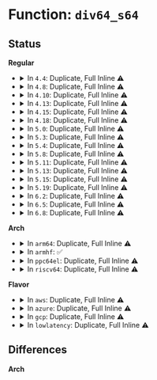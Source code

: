 # Function: <code>div64_s64</code>

## Status
<b>Regular</b>
<ul>
<li>
<details>
<summary>In <code>4.4</code>: Duplicate, Full Inline ⚠️</summary>

**Collision:** Static Duplication

**Inline:** Full

**Transformation:** False

**Instances:**

```
In kernel/time/ntp.c (ffffffff810f7985)
Location: include/linux/math64.h:53
Inline: True
Inline callers:
  - kernel/time/ntp.c:__do_adjtimex
```
```
In mm/page-writeback.c (ffffffff8119836b)
Location: include/linux/math64.h:53
Inline: True
Inline callers:
  - mm/page-writeback.c:wb_position_ratio
  - mm/page-writeback.c:wb_position_ratio
```
```
In drivers/cpufreq/intel_pstate.c (0)
Location: include/linux/math64.h:53
Inline: True
```
</details>
</li>
<li>
<details>
<summary>In <code>4.8</code>: Duplicate, Full Inline ⚠️</summary>

**Collision:** Static Duplication

**Inline:** Full

**Transformation:** False

**Instances:**

```
In kernel/time/ntp.c (ffffffff810feaea)
Location: include/linux/math64.h:53
Inline: True
Inline callers:
  - kernel/time/ntp.c:__do_adjtimex
```
```
In mm/page-writeback.c (ffffffff811ad3f2)
Location: include/linux/math64.h:53
Inline: True
Inline callers:
  - mm/page-writeback.c:wb_position_ratio
  - mm/page-writeback.c:wb_position_ratio
```
```
In drivers/cpufreq/intel_pstate.c (ffffffff8171bd92)
Location: include/linux/math64.h:53
Inline: True
Inline callers:
  - drivers/cpufreq/intel_pstate.c:intel_pstate_set_policy
  - drivers/cpufreq/intel_pstate.c:intel_pstate_set_policy
  - drivers/cpufreq/intel_pstate.c:get_target_pstate_use_performance
  - drivers/cpufreq/intel_pstate.c:get_target_pstate_use_performance
  - drivers/cpufreq/intel_pstate.c:get_target_pstate_use_performance
  - drivers/cpufreq/intel_pstate.c:atom_get_vid
  - drivers/cpufreq/intel_pstate.c:store_min_perf_pct
  - drivers/cpufreq/intel_pstate.c:store_max_perf_pct
  - drivers/cpufreq/intel_pstate.c:show_turbo_pct
  - drivers/cpufreq/intel_pstate.c:pid_param_set
  - drivers/cpufreq/intel_pstate.c:pid_param_set
  - drivers/cpufreq/intel_pstate.c:pid_param_set
```
</details>
</li>
<li>
<details>
<summary>In <code>4.10</code>: Duplicate, Full Inline ⚠️</summary>

**Collision:** Static Duplication

**Inline:** Full

**Transformation:** False

**Instances:**

```
In kernel/time/ntp.c (ffffffff811018da)
Location: include/linux/math64.h:53
Inline: True
Inline callers:
  - kernel/time/ntp.c:__do_adjtimex
```
```
In mm/page-writeback.c (ffffffff811bd952)
Location: include/linux/math64.h:53
Inline: True
Inline callers:
  - mm/page-writeback.c:wb_position_ratio
  - mm/page-writeback.c:wb_position_ratio
```
```
In block/blk-stat.c (ffffffff81426cac)
Location: include/linux/math64.h:53
Inline: True
Inline callers:
  - block/blk-stat.c:blk_stat_add
  - block/blk-stat.c:blk_stat_add
  - block/blk-stat.c:blk_hctx_stat_get
  - block/blk-stat.c:blk_hctx_stat_get
  - block/blk-stat.c:blk_hctx_stat_get
  - block/blk-stat.c:blk_hctx_stat_get
  - block/blk-stat.c:blk_queue_stat_get
  - block/blk-stat.c:blk_queue_stat_get
  - block/blk-stat.c:blk_queue_stat_get
  - block/blk-stat.c:blk_queue_stat_get
  - block/blk-stat.c:blk_queue_stat_get
  - block/blk-stat.c:blk_queue_stat_get
  - block/blk-stat.c:blk_queue_stat_get
  - block/blk-stat.c:blk_queue_stat_get
```
```
In drivers/cpufreq/intel_pstate.c (ffffffff8174e7db)
Location: include/linux/math64.h:53
Inline: True
Inline callers:
  - drivers/cpufreq/intel_pstate.c:intel_pstate_init_cpu
  - drivers/cpufreq/intel_pstate.c:intel_pstate_init_cpu
  - drivers/cpufreq/intel_pstate.c:intel_pstate_init_cpu
  - drivers/cpufreq/intel_pstate.c:get_target_pstate_use_performance
  - drivers/cpufreq/intel_pstate.c:get_target_pstate_use_performance
  - drivers/cpufreq/intel_pstate.c:get_target_pstate_use_performance
  - drivers/cpufreq/intel_pstate.c:get_target_pstate_use_cpu_load
  - drivers/cpufreq/intel_pstate.c:atom_get_vid
  - drivers/cpufreq/intel_pstate.c:show_turbo_pct
  - drivers/cpufreq/intel_pstate.c:pid_param_set
  - drivers/cpufreq/intel_pstate.c:pid_param_set
  - drivers/cpufreq/intel_pstate.c:pid_param_set
```
</details>
</li>
<li>
<details>
<summary>In <code>4.13</code>: Duplicate, Full Inline ⚠️</summary>

**Collision:** Static Duplication

**Inline:** Full

**Transformation:** False

**Instances:**

```
In kernel/sched/deadline.c (ffffffff810c6fb6)
Location: include/linux/math64.h:53
Inline: True
Inline callers:
  - kernel/sched/deadline.c:task_non_contending
```
```
In kernel/time/ntp.c (ffffffff811038d8)
Location: include/linux/math64.h:53
Inline: True
Inline callers:
  - kernel/time/ntp.c:__do_adjtimex
```
```
In mm/page-writeback.c (ffffffff811c5b97)
Location: include/linux/math64.h:53
Inline: True
Inline callers:
  - mm/page-writeback.c:wb_position_ratio
  - mm/page-writeback.c:wb_position_ratio
```
```
In block/blk-stat.c (ffffffff8143423e)
Location: include/linux/math64.h:53
Inline: True
Inline callers:
  - block/blk-stat.c:blk_stat_timer_fn
  - block/blk-stat.c:blk_stat_timer_fn
  - block/blk-stat.c:blk_stat_timer_fn
  - block/blk-stat.c:blk_stat_add
  - block/blk-stat.c:blk_stat_add
```
```
In drivers/cpufreq/intel_pstate.c (ffffffff8176cfb0)
Location: include/linux/math64.h:53
Inline: True
Inline callers:
  - drivers/cpufreq/intel_pstate.c:intel_pstate_init_cpu
  - drivers/cpufreq/intel_pstate.c:intel_pstate_init_cpu
  - drivers/cpufreq/intel_pstate.c:intel_pstate_init_cpu
  - drivers/cpufreq/intel_pstate.c:intel_pstate_update_util
  - drivers/cpufreq/intel_pstate.c:intel_pstate_update_util_pid
  - drivers/cpufreq/intel_pstate.c:intel_pstate_update_util_pid
  - drivers/cpufreq/intel_pstate.c:intel_pstate_update_util_pid
  - drivers/cpufreq/intel_pstate.c:atom_get_vid
  - drivers/cpufreq/intel_pstate.c:show_turbo_pct
  - drivers/cpufreq/intel_pstate.c:pid_param_set
  - drivers/cpufreq/intel_pstate.c:pid_param_set
  - drivers/cpufreq/intel_pstate.c:pid_param_set
```
</details>
</li>
<li>
<details>
<summary>In <code>4.15</code>: Duplicate, Full Inline ⚠️</summary>

**Collision:** Static Duplication

**Inline:** Full

**Transformation:** False

**Instances:**

```
In kernel/sched/deadline.c (ffffffff810ce585)
Location: include/linux/math64.h:77
Inline: True
Inline callers:
  - kernel/sched/deadline.c:task_non_contending
```
```
In kernel/time/ntp.c (ffffffff8110e968)
Location: include/linux/math64.h:77
Inline: True
Inline callers:
  - kernel/time/ntp.c:__do_adjtimex
```
```
In mm/page-writeback.c (ffffffff811da9a7)
Location: include/linux/math64.h:77
Inline: True
Inline callers:
  - mm/page-writeback.c:wb_position_ratio
  - mm/page-writeback.c:wb_position_ratio
```
```
In drivers/cpufreq/intel_pstate.c (ffffffff817e2b37)
Location: include/linux/math64.h:77
Inline: True
Inline callers:
  - drivers/cpufreq/intel_pstate.c:intel_pstate_update_util
  - drivers/cpufreq/intel_pstate.c:atom_get_vid
  - drivers/cpufreq/intel_pstate.c:show_turbo_pct
```
</details>
</li>
<li>
<details>
<summary>In <code>4.18</code>: Duplicate, Full Inline ⚠️</summary>

**Collision:** Static Duplication

**Inline:** Full

**Transformation:** False

**Instances:**

```
In kernel/sched/deadline.c (ffffffff810d7687)
Location: include/linux/math64.h:77
Inline: True
Inline callers:
  - kernel/sched/deadline.c:task_non_contending
```
```
In kernel/time/ntp.c (ffffffff8111a3a0)
Location: include/linux/math64.h:77
Inline: True
Inline callers:
  - kernel/time/ntp.c:__do_adjtimex
```
```
In mm/page-writeback.c (ffffffff811fba84)
Location: include/linux/math64.h:77
Inline: True
Inline callers:
  - mm/page-writeback.c:wb_position_ratio
  - mm/page-writeback.c:wb_position_ratio
```
```
In drivers/cpufreq/intel_pstate.c (ffffffff8182bd73)
Location: include/linux/math64.h:77
Inline: True
Inline callers:
  - drivers/cpufreq/intel_pstate.c:intel_pstate_update_util
  - drivers/cpufreq/intel_pstate.c:atom_get_vid
  - drivers/cpufreq/intel_pstate.c:show_turbo_pct
```
</details>
</li>
<li>
<details>
<summary>In <code>5.0</code>: Duplicate, Full Inline ⚠️</summary>

**Collision:** Static Duplication

**Inline:** Full

**Transformation:** False

**Instances:**

```
In kernel/sched/deadline.c (ffffffff810e02b7)
Location: include/linux/math64.h:77
Inline: True
Inline callers:
  - kernel/sched/deadline.c:task_non_contending
```
```
In kernel/time/ntp.c (ffffffff811258a0)
Location: include/linux/math64.h:77
Inline: True
Inline callers:
  - kernel/time/ntp.c:__do_adjtimex
```
```
In mm/page-writeback.c (ffffffff8120e364)
Location: include/linux/math64.h:77
Inline: True
Inline callers:
  - mm/page-writeback.c:wb_position_ratio
  - mm/page-writeback.c:wb_position_ratio
```
```
In drivers/cpufreq/intel_pstate.c (ffffffff81857d63)
Location: include/linux/math64.h:77
Inline: True
Inline callers:
  - drivers/cpufreq/intel_pstate.c:intel_pstate_update_util
  - drivers/cpufreq/intel_pstate.c:atom_get_vid
  - drivers/cpufreq/intel_pstate.c:show_turbo_pct
```
</details>
</li>
<li>
<details>
<summary>In <code>5.3</code>: Duplicate, Full Inline ⚠️</summary>

**Collision:** Static Duplication

**Inline:** Full

**Transformation:** False

**Instances:**

```
In kernel/sched/deadline.c (ffffffff810e6e01)
Location: include/linux/math64.h:77
Inline: True
Inline callers:
  - kernel/sched/deadline.c:task_non_contending
```
```
In kernel/time/ntp.c (ffffffff811302da)
Location: include/linux/math64.h:77
Inline: True
Inline callers:
  - kernel/time/ntp.c:__do_adjtimex
```
```
In mm/page-writeback.c (ffffffff8121dcb0)
Location: include/linux/math64.h:77
Inline: True
Inline callers:
  - mm/page-writeback.c:wb_position_ratio
  - mm/page-writeback.c:wb_position_ratio
```
```
In drivers/cpufreq/intel_pstate.c (ffffffff8189b0f5)
Location: include/linux/math64.h:77
Inline: True
Inline callers:
  - drivers/cpufreq/intel_pstate.c:intel_pstate_update_util
  - drivers/cpufreq/intel_pstate.c:atom_get_vid
  - drivers/cpufreq/intel_pstate.c:show_turbo_pct
```
</details>
</li>
<li>
<details>
<summary>In <code>5.4</code>: Duplicate, Full Inline ⚠️</summary>

**Collision:** Static Duplication

**Inline:** Full

**Transformation:** False

**Instances:**

```
In kernel/sched/deadline.c (ffffffff810f2412)
Location: include/linux/math64.h:77
Inline: True
Inline callers:
  - kernel/sched/deadline.c:task_non_contending
```
```
In kernel/time/ntp.c (ffffffff8113c21a)
Location: include/linux/math64.h:77
Inline: True
Inline callers:
  - kernel/time/ntp.c:__do_adjtimex
```
```
In mm/page-writeback.c (ffffffff8122b750)
Location: include/linux/math64.h:77
Inline: True
Inline callers:
  - mm/page-writeback.c:wb_position_ratio
  - mm/page-writeback.c:wb_position_ratio
```
```
In drivers/cpufreq/intel_pstate.c (ffffffff818cd2a5)
Location: include/linux/math64.h:77
Inline: True
Inline callers:
  - drivers/cpufreq/intel_pstate.c:intel_pstate_update_util
  - drivers/cpufreq/intel_pstate.c:atom_get_vid
  - drivers/cpufreq/intel_pstate.c:show_turbo_pct
```
</details>
</li>
<li>
<details>
<summary>In <code>5.8</code>: Duplicate, Full Inline ⚠️</summary>

**Collision:** Static Duplication

**Inline:** Full

**Transformation:** False

**Instances:**

```
In kernel/sched/deadline.c (ffffffff810fbbe2)
Location: include/linux/math64.h:78
Inline: True
Inline callers:
  - kernel/sched/deadline.c:task_non_contending
```
```
In kernel/time/ntp.c (ffffffff8114a8a7)
Location: include/linux/math64.h:78
Inline: True
Inline callers:
  - kernel/time/ntp.c:ntp_update_offset
```
```
In mm/page-writeback.c (ffffffff81258b32)
Location: include/linux/math64.h:78
Inline: True
Inline callers:
  - mm/page-writeback.c:wb_position_ratio
  - mm/page-writeback.c:wb_position_ratio
```
```
In drivers/cpufreq/intel_pstate.c (ffffffff819a048b)
Location: include/linux/math64.h:78
Inline: True
Inline callers:
  - drivers/cpufreq/intel_pstate.c:intel_pstate_adjust_pstate
  - drivers/cpufreq/intel_pstate.c:atom_get_vid
  - drivers/cpufreq/intel_pstate.c:show_turbo_pct
```
</details>
</li>
<li>
<details>
<summary>In <code>5.11</code>: Duplicate, Full Inline ⚠️</summary>

**Collision:** Static Duplication

**Inline:** Full

**Transformation:** False

**Instances:**

```
In kernel/sched/deadline.c (ffffffff810fa102)
Location: include/linux/math64.h:78
Inline: True
Inline callers:
  - kernel/sched/deadline.c:task_non_contending
```
```
In kernel/time/ntp.c (ffffffff81146d97)
Location: include/linux/math64.h:78
Inline: True
Inline callers:
  - kernel/time/ntp.c:ntp_update_offset
```
```
In mm/page-writeback.c (ffffffff81263122)
Location: include/linux/math64.h:78
Inline: True
Inline callers:
  - mm/page-writeback.c:wb_position_ratio
  - mm/page-writeback.c:wb_position_ratio
```
```
In block/blk-iocost.c (ffffffff81590fce)
Location: include/linux/math64.h:78
Inline: True
Inline callers:
  - block/blk-iocost.c:ioc_timer_fn
  - block/blk-iocost.c:ioc_timer_fn
  - block/blk-iocost.c:ioc_timer_fn
  - block/blk-iocost.c:iocg_kick_delay
```
```
In drivers/cpufreq/intel_pstate.c (ffffffff819a31e5)
Location: include/linux/math64.h:78
Inline: True
Inline callers:
  - drivers/cpufreq/intel_pstate.c:intel_pstate_adjust_pstate
  - drivers/cpufreq/intel_pstate.c:atom_get_vid
  - drivers/cpufreq/intel_pstate.c:show_turbo_pct
```
</details>
</li>
<li>
<details>
<summary>In <code>5.13</code>: Duplicate, Full Inline ⚠️</summary>

**Collision:** Static Duplication

**Inline:** Full

**Transformation:** False

**Instances:**

```
In kernel/sched/deadline.c (ffffffff810fc017)
Location: include/linux/math64.h:78
Inline: True
Inline callers:
  - kernel/sched/deadline.c:task_non_contending
```
```
In kernel/time/ntp.c (ffffffff8114806d)
Location: include/linux/math64.h:78
Inline: True
Inline callers:
  - kernel/time/ntp.c:process_adjtimex_modes
```
```
In mm/page-writeback.c (ffffffff81267b45)
Location: include/linux/math64.h:78
Inline: True
Inline callers:
  - mm/page-writeback.c:wb_position_ratio
  - mm/page-writeback.c:wb_position_ratio
```
```
In block/blk-iocost.c (ffffffff81597e77)
Location: include/linux/math64.h:78
Inline: True
Inline callers:
  - block/blk-iocost.c:ioc_timer_fn
  - block/blk-iocost.c:ioc_timer_fn
  - block/blk-iocost.c:ioc_timer_fn
  - block/blk-iocost.c:iocg_kick_delay
```
```
In drivers/cpufreq/intel_pstate.c (ffffffff81987c65)
Location: include/linux/math64.h:78
Inline: True
Inline callers:
  - drivers/cpufreq/intel_pstate.c:intel_pstate_adjust_pstate
  - drivers/cpufreq/intel_pstate.c:atom_get_vid
  - drivers/cpufreq/intel_pstate.c:show_turbo_pct
```
</details>
</li>
<li>
<details>
<summary>In <code>5.15</code>: Duplicate, Full Inline ⚠️</summary>

**Collision:** Static Duplication

**Inline:** Full

**Transformation:** False

**Instances:**

```
In kernel/sched/deadline.c (ffffffff81117a75)
Location: include/linux/math64.h:79
Inline: True
Inline callers:
  - kernel/sched/deadline.c:task_non_contending
```
```
In kernel/time/ntp.c (ffffffff8116ba3a)
Location: include/linux/math64.h:79
Inline: True
Inline callers:
  - kernel/time/ntp.c:ntp_update_offset
```
```
In mm/page-writeback.c (ffffffff812a45b5)
Location: include/linux/math64.h:79
Inline: True
Inline callers:
  - mm/page-writeback.c:wb_position_ratio
  - mm/page-writeback.c:wb_position_ratio
```
```
In block/blk-iocost.c (ffffffff815ff5cc)
Location: include/linux/math64.h:79
Inline: True
Inline callers:
  - block/blk-iocost.c:ioc_timer_fn
  - block/blk-iocost.c:ioc_timer_fn
  - block/blk-iocost.c:ioc_timer_fn
  - block/blk-iocost.c:iocg_kick_delay
```
```
In drivers/cpufreq/intel_pstate.c (ffffffff81a31a2a)
Location: include/linux/math64.h:79
Inline: True
Inline callers:
  - drivers/cpufreq/intel_pstate.c:intel_pstate_adjust_pstate
  - drivers/cpufreq/intel_pstate.c:atom_get_vid
  - drivers/cpufreq/intel_pstate.c:show_turbo_pct
```
</details>
</li>
<li>
<details>
<summary>In <code>5.19</code>: Duplicate, Full Inline ⚠️</summary>

**Collision:** Static Duplication

**Inline:** Full

**Transformation:** False

**Instances:**

```
In kernel/sched/build_policy.c (ffffffff81132588)
Location: include/linux/math64.h:79
Inline: True
Inline callers:
  - kernel/sched/build_policy.c:task_non_contending
```
```
In kernel/time/ntp.c (ffffffff8119f96a)
Location: include/linux/math64.h:79
Inline: True
Inline callers:
  - kernel/time/ntp.c:ntp_update_offset
```
```
In mm/page-writeback.c (ffffffff812fc9ef)
Location: include/linux/math64.h:79
Inline: True
Inline callers:
  - mm/page-writeback.c:wb_position_ratio
  - mm/page-writeback.c:wb_position_ratio
```
```
In block/blk-iocost.c (ffffffff816b1553)
Location: include/linux/math64.h:79
Inline: True
Inline callers:
  - block/blk-iocost.c:ioc_timer_fn
  - block/blk-iocost.c:ioc_timer_fn
  - block/blk-iocost.c:ioc_timer_fn
  - block/blk-iocost.c:iocg_kick_delay
```
```
In drivers/cpufreq/intel_pstate.c (ffffffff81b9dce9)
Location: include/linux/math64.h:79
Inline: True
Inline callers:
  - drivers/cpufreq/intel_pstate.c:intel_pstate_adjust_pstate
  - drivers/cpufreq/intel_pstate.c:atom_get_vid
  - drivers/cpufreq/intel_pstate.c:show_turbo_pct
```
</details>
</li>
<li>
<details>
<summary>In <code>6.2</code>: Duplicate, Full Inline ⚠️</summary>

**Collision:** Static Duplication

**Inline:** Full

**Transformation:** False

**Instances:**

```
In kernel/sched/build_policy.c (ffffffff8115c868)
Location: include/linux/math64.h:79
Inline: True
Inline callers:
  - kernel/sched/build_policy.c:task_non_contending
```
```
In kernel/time/ntp.c (ffffffff811de6cb)
Location: include/linux/math64.h:79
Inline: True
Inline callers:
  - kernel/time/ntp.c:ntp_update_offset
```
```
In mm/page-writeback.c (ffffffff81366d2f)
Location: include/linux/math64.h:79
Inline: True
Inline callers:
  - mm/page-writeback.c:wb_position_ratio
  - mm/page-writeback.c:wb_position_ratio
```
```
In block/blk-iocost.c (ffffffff8176fac6)
Location: include/linux/math64.h:79
Inline: True
Inline callers:
  - block/blk-iocost.c:ioc_timer_fn
  - block/blk-iocost.c:ioc_timer_fn
  - block/blk-iocost.c:ioc_timer_fn
  - block/blk-iocost.c:iocg_kick_delay
```
```
In drivers/cpufreq/intel_pstate.c (ffffffff81d3fb39)
Location: include/linux/math64.h:79
Inline: True
Inline callers:
  - drivers/cpufreq/intel_pstate.c:intel_pstate_adjust_pstate
  - drivers/cpufreq/intel_pstate.c:atom_get_vid
  - drivers/cpufreq/intel_pstate.c:show_turbo_pct
```
</details>
</li>
<li>
<details>
<summary>In <code>6.5</code>: Duplicate, Full Inline ⚠️</summary>

**Collision:** Static Duplication

**Inline:** Full

**Transformation:** False

**Instances:**

```
In kernel/sched/build_policy.c (ffffffff8116d618)
Location: include/linux/math64.h:79
Inline: True
Inline callers:
  - kernel/sched/build_policy.c:task_non_contending
```
```
In kernel/time/ntp.c (ffffffff811f2b9b)
Location: include/linux/math64.h:79
Inline: True
Inline callers:
  - kernel/time/ntp.c:ntp_update_offset
```
```
In mm/page-writeback.c (ffffffff813993af)
Location: include/linux/math64.h:79
Inline: True
Inline callers:
  - mm/page-writeback.c:wb_position_ratio
  - mm/page-writeback.c:wb_position_ratio
```
```
In block/blk-iocost.c (ffffffff817afdef)
Location: include/linux/math64.h:79
Inline: True
Inline callers:
  - block/blk-iocost.c:ioc_timer_fn
  - block/blk-iocost.c:ioc_timer_fn
  - block/blk-iocost.c:ioc_timer_fn
  - block/blk-iocost.c:iocg_kick_delay
```
```
In drivers/cpufreq/intel_pstate.c (ffffffff81daa6a9)
Location: include/linux/math64.h:79
Inline: True
Inline callers:
  - drivers/cpufreq/intel_pstate.c:intel_pstate_adjust_pstate
  - drivers/cpufreq/intel_pstate.c:atom_get_vid
  - drivers/cpufreq/intel_pstate.c:show_turbo_pct
```
</details>
</li>
<li>
<details>
<summary>In <code>6.8</code>: Duplicate, Full Inline ⚠️</summary>

**Collision:** Static Duplication

**Inline:** Full

**Transformation:** False

**Instances:**

```
In kernel/sched/build_policy.c (ffffffff8117a2b2)
Location: include/linux/math64.h:79
Inline: True
Inline callers:
  - kernel/sched/build_policy.c:task_non_contending
```
```
In kernel/time/ntp.c (ffffffff81208cdb)
Location: include/linux/math64.h:79
Inline: True
Inline callers:
  - kernel/time/ntp.c:ntp_update_offset
```
```
In mm/page-writeback.c (ffffffff813c31af)
Location: include/linux/math64.h:79
Inline: True
Inline callers:
  - mm/page-writeback.c:wb_position_ratio
  - mm/page-writeback.c:wb_position_ratio
```
```
In block/blk-iocost.c (ffffffff817f3bff)
Location: include/linux/math64.h:79
Inline: True
Inline callers:
  - block/blk-iocost.c:ioc_timer_fn
  - block/blk-iocost.c:ioc_timer_fn
  - block/blk-iocost.c:ioc_timer_fn
  - block/blk-iocost.c:iocg_kick_delay
```
```
In drivers/cpufreq/intel_pstate.c (ffffffff81e627ed)
Location: include/linux/math64.h:79
Inline: True
Inline callers:
  - drivers/cpufreq/intel_pstate.c:intel_pstate_adjust_pstate
  - drivers/cpufreq/intel_pstate.c:atom_get_vid
  - drivers/cpufreq/intel_pstate.c:show_turbo_pct
```
</details>
</li>
</ul>
<b>Arch</b>
<ul>
<li>
<details>
<summary>In <code>arm64</code>: Duplicate, Full Inline ⚠️</summary>

**Collision:** Static Duplication

**Inline:** Full

**Transformation:** False

**Instances:**

```
In kernel/sched/deadline.c (ffff8000101545fc)
Location: include/linux/math64.h:77
Inline: True
Inline callers:
  - kernel/sched/deadline.c:task_non_contending
```
```
In kernel/time/ntp.c (ffff8000101a6504)
Location: include/linux/math64.h:77
Inline: True
Inline callers:
  - kernel/time/ntp.c:__do_adjtimex
```
```
In mm/page-writeback.c (ffff8000102ba2f0)
Location: include/linux/math64.h:77
Inline: True
Inline callers:
  - mm/page-writeback.c:wb_position_ratio
  - mm/page-writeback.c:wb_position_ratio
```
</details>
</li>
<li>
<details>
<summary>In <code>armhf</code>: ✅</summary>

```c
s64 div64_s64(s64 dividend, s64 divisor);
```

**Collision:** Unique Global

**Inline:** No

**Transformation:** False

**Instances:**

```
In lib/math/div64.c (c07e0a50)
Location: lib/math/div64.c:170
Inline: False
Direct callers:
  - mm/page-writeback.c:pos_ratio_polynom
```
**Symbols:**

```
c07e0a50-c07e0aac: div64_s64 (STB_GLOBAL)
```
</details>
</li>
<li>
<details>
<summary>In <code>ppc64el</code>: Duplicate, Full Inline ⚠️</summary>

**Collision:** Static Duplication

**Inline:** Full

**Transformation:** False

**Instances:**

```
In kernel/sched/deadline.c (c0000000001a8560)
Location: include/linux/math64.h:77
Inline: True
Inline callers:
  - kernel/sched/deadline.c:task_non_contending
```
```
In kernel/time/ntp.c (c000000000208840)
Location: include/linux/math64.h:77
Inline: True
Inline callers:
  - kernel/time/ntp.c:__do_adjtimex
```
```
In mm/page-writeback.c (c000000000372a78)
Location: include/linux/math64.h:77
Inline: True
Inline callers:
  - mm/page-writeback.c:wb_position_ratio
  - mm/page-writeback.c:wb_position_ratio
```
</details>
</li>
<li>
<details>
<summary>In <code>riscv64</code>: Duplicate, Full Inline ⚠️</summary>

**Collision:** Static Duplication

**Inline:** Full

**Transformation:** False

**Instances:**

```
In kernel/sched/deadline.c (ffffffe0000fc27a)
Location: include/linux/math64.h:77
Inline: True
Inline callers:
  - kernel/sched/deadline.c:task_non_contending
```
```
In kernel/time/ntp.c (ffffffe00013266c)
Location: include/linux/math64.h:77
Inline: True
Inline callers:
  - kernel/time/ntp.c:__do_adjtimex
```
```
In mm/page-writeback.c (ffffffe0001dd7ae)
Location: include/linux/math64.h:77
Inline: True
Inline callers:
  - mm/page-writeback.c:wb_position_ratio
  - mm/page-writeback.c:wb_position_ratio
```
</details>
</li>
</ul>
<b>Flavor</b>
<ul>
<li>
<details>
<summary>In <code>aws</code>: Duplicate, Full Inline ⚠️</summary>

**Collision:** Static Duplication

**Inline:** Full

**Transformation:** False

**Instances:**

```
In kernel/sched/deadline.c (ffffffff810eb812)
Location: include/linux/math64.h:77
Inline: True
Inline callers:
  - kernel/sched/deadline.c:task_non_contending
```
```
In kernel/time/ntp.c (ffffffff811349ca)
Location: include/linux/math64.h:77
Inline: True
Inline callers:
  - kernel/time/ntp.c:__do_adjtimex
```
```
In mm/page-writeback.c (ffffffff81223da0)
Location: include/linux/math64.h:77
Inline: True
Inline callers:
  - mm/page-writeback.c:wb_position_ratio
  - mm/page-writeback.c:wb_position_ratio
```
```
In drivers/cpufreq/intel_pstate.c (ffffffff81870ea5)
Location: include/linux/math64.h:77
Inline: True
Inline callers:
  - drivers/cpufreq/intel_pstate.c:intel_pstate_update_util
  - drivers/cpufreq/intel_pstate.c:atom_get_vid
  - drivers/cpufreq/intel_pstate.c:show_turbo_pct
```
</details>
</li>
<li>
<details>
<summary>In <code>azure</code>: Duplicate, Full Inline ⚠️</summary>

**Collision:** Static Duplication

**Inline:** Full

**Transformation:** False

**Instances:**

```
In kernel/sched/deadline.c (ffffffff810db832)
Location: include/linux/math64.h:77
Inline: True
Inline callers:
  - kernel/sched/deadline.c:task_non_contending
```
```
In kernel/time/ntp.c (ffffffff8112742a)
Location: include/linux/math64.h:77
Inline: True
Inline callers:
  - kernel/time/ntp.c:__do_adjtimex
```
```
In mm/page-writeback.c (ffffffff81216f50)
Location: include/linux/math64.h:77
Inline: True
Inline callers:
  - mm/page-writeback.c:wb_position_ratio
  - mm/page-writeback.c:wb_position_ratio
```
```
In drivers/cpufreq/intel_pstate.c (ffffffff8183bef5)
Location: include/linux/math64.h:77
Inline: True
Inline callers:
  - drivers/cpufreq/intel_pstate.c:intel_pstate_update_util
  - drivers/cpufreq/intel_pstate.c:atom_get_vid
  - drivers/cpufreq/intel_pstate.c:show_turbo_pct
```
</details>
</li>
<li>
<details>
<summary>In <code>gcp</code>: Duplicate, Full Inline ⚠️</summary>

**Collision:** Static Duplication

**Inline:** Full

**Transformation:** False

**Instances:**

```
In kernel/sched/deadline.c (ffffffff810e8942)
Location: include/linux/math64.h:77
Inline: True
Inline callers:
  - kernel/sched/deadline.c:task_non_contending
```
```
In kernel/time/ntp.c (ffffffff811326ea)
Location: include/linux/math64.h:77
Inline: True
Inline callers:
  - kernel/time/ntp.c:__do_adjtimex
```
```
In mm/page-writeback.c (ffffffff81221b40)
Location: include/linux/math64.h:77
Inline: True
Inline callers:
  - mm/page-writeback.c:wb_position_ratio
  - mm/page-writeback.c:wb_position_ratio
```
```
In drivers/cpufreq/intel_pstate.c (ffffffff818c2755)
Location: include/linux/math64.h:77
Inline: True
Inline callers:
  - drivers/cpufreq/intel_pstate.c:intel_pstate_update_util
  - drivers/cpufreq/intel_pstate.c:atom_get_vid
  - drivers/cpufreq/intel_pstate.c:show_turbo_pct
```
</details>
</li>
<li>
<details>
<summary>In <code>lowlatency</code>: Duplicate, Full Inline ⚠️</summary>

**Collision:** Static Duplication

**Inline:** Full

**Transformation:** False

**Instances:**

```
In kernel/sched/deadline.c (ffffffff810f38f2)
Location: include/linux/math64.h:77
Inline: True
Inline callers:
  - kernel/sched/deadline.c:task_non_contending
```
```
In kernel/time/ntp.c (ffffffff8113f10a)
Location: include/linux/math64.h:77
Inline: True
Inline callers:
  - kernel/time/ntp.c:__do_adjtimex
```
```
In mm/page-writeback.c (ffffffff81230d90)
Location: include/linux/math64.h:77
Inline: True
Inline callers:
  - mm/page-writeback.c:wb_position_ratio
  - mm/page-writeback.c:wb_position_ratio
```
```
In drivers/cpufreq/intel_pstate.c (ffffffff818dea65)
Location: include/linux/math64.h:77
Inline: True
Inline callers:
  - drivers/cpufreq/intel_pstate.c:intel_pstate_update_util
  - drivers/cpufreq/intel_pstate.c:atom_get_vid
  - drivers/cpufreq/intel_pstate.c:show_turbo_pct
```
</details>
</li>
</ul>

## Differences
<b>Arch</b>
<ul>
</ul>
